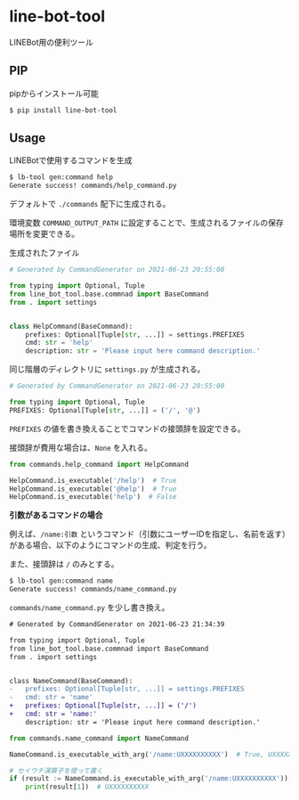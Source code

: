 # line-bot-tool
LINEBot用の便利ツール

## PIP
pipからインストール可能
```sh
$ pip install line-bot-tool
```

## Usage
LINEBotで使用するコマンドを生成

```sh
$ lb-tool gen:command help
Generate success! commands/help_command.py
```

デフォルトで `./commands` 配下に生成される。

環境変数 `COMMAND_OUTPUT_PATH` に設定することで、生成されるファイルの保存場所を変更できる。

生成されたファイル

```python
# Generated by CommandGenerator on 2021-06-23 20:55:00

from typing import Optional, Tuple
from line_bot_tool.base.commnad import BaseCommand
from . import settings


class HelpCommand(BaseCommand):
    prefixes: Optional[Tuple[str, ...]] = settings.PREFIXES
    cmd: str = 'help'
    description: str = 'Please input here command description.'
```

同じ階層のディレクトリに `settings.py` が生成される。

```python
# Generated by CommandGenerator on 2021-06-23 20:55:00

from typing import Optional, Tuple
PREFIXES: Optional[Tuple[str, ...]] = ('/', '@')
```

`PREFIXES` の値を書き換えることでコマンドの接頭辞を設定できる。

接頭辞が費用な場合は、`None` を入れる。

```python
from commands.help_command import HelpCommand

HelpCommand.is_executable('/help')  # True
HelpCommand.is_executable('@help')  # True
HelpCommand.is_executable('help')  # False
```

**引数があるコマンドの場合**

例えば、`/name:引数` というコマンド（引数にユーザーIDを指定し、名前を返す）がある場合、以下のようにコマンドの生成、判定を行う。

また、接頭辞は `/` のみとする。

```sh
$ lb-tool gen:command name
Generate success! commands/name_command.py
```

`commands/name_command.py` を少し書き換え。

```diff
# Generated by CommandGenerator on 2021-06-23 21:34:39

from typing import Optional, Tuple
from line_bot_tool.base.commnad import BaseCommand
from . import settings


class NameCommand(BaseCommand):
-   prefixes: Optional[Tuple[str, ...]] = settings.PREFIXES
-   cmd: str = 'name'
+   prefixes: Optional[Tuple[str, ...]] = ('/')
+   cmd: str = 'name:'
    description: str = 'Please input here command description.'
```

```python
from commands.name_command import NameCommand

NameCommand.is_executable_with_arg('/name:UXXXXXXXXXX')  # True, UXXXXXXXXXX

# セイウチ演算子を使って書く
if (result := NameCommand.is_executable_with_arg('/name:UXXXXXXXXXX'))[0]:
    print(result[1])  # UXXXXXXXXXX
```
